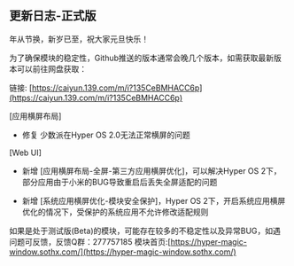 ## 更新日志-正式版

年从节换，新岁已至，祝大家元旦快乐！

为了确保模块的稳定性，Github推送的版本通常会晚几个版本，如需获取最新版本可以前往网盘获取：

链接: [https://caiyun.139.com/m/i?135CeBMHACC6p](https://caiyun.139.com/m/i?135CeBMHACC6p)

[应用横屏布局]

- 修复 少数派在Hyper OS 2.0无法正常横屏的问题

[Web UI]

- 新增 [应用横屏布局-全屏-第三方应用横屏优化]，可以解决Hyper OS 2下，部分应用由于小米的BUG导致重启后丢失全屏适配的问题

- 新增 [系统应用横屏优化-模块安全保护]，Hyper OS 2下，开启系统应用横屏优化的情况下，受保护的系统应用不允许修改适配规则

如果是处于测试版(Beta)的模块，可能存在较多的不稳定性以及异常BUG，如遇问题可反馈，反馈Q群：277757185
模块首页:[https://hyper-magic-window.sothx.com/](https://hyper-magic-window.sothx.com/)